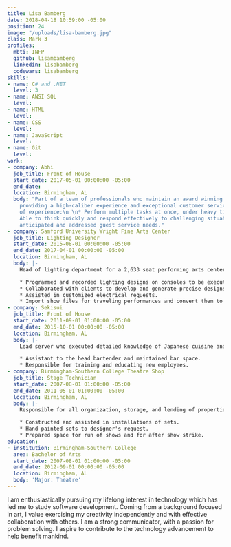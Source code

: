 ```yaml
---
title: Lisa Bamberg
date: 2018-04-18 10:59:00 -05:00
position: 24
image: "/uploads/lisa-bamberg.jpg"
class: Mark 3
profiles:
  mbti: INFP
  github: lisambamberg
  linkedin: lisabamberg
  codewars: lisabamberg
skills:
- name: C# and .NET
  level: 3
- name: ANSI SQL
  level: 
- name: HTML
  level: 
- name: CSS
  level: 
- name: JavaScript
  level: 
- name: Git
  level: 
work:
- company: Abhi
  job_title: Front of House
  start_date: 2017-05-01 00:00:00 -05:00
  end_date: 
  location: Birmingham, AL
  body: "Part of a team of professionals who maintain an award winning business by
    providing a high-caliber experience and exceptional customer service with 7 years
    of experience:\n \n* Perform multiple tasks at once, under heavy time constraints.\n*
    Able to think quickly and respond effectively to challenging situations.\n* Skillfully
    anticipated and addressed guest service needs."
- company: Samford University Wright Fine Arts Center
  job_title: Lighting Designer
  start_date: 2015-08-01 00:00:00 -05:00
  end_date: 2017-04-01 00:00:00 -05:00
  location: Birmingham, AL
  body: |-
    Head of lighting department for a 2,633 seat performing arts center. Designed lighting for Samford University’s productions, contracted work including the Alabama Ballet and Alabama Symphony Orchestra and national touring companies:

    * Programmed and recorded lighting designs on consoles to be executed during show time.
    * Collaborated with clients to develop and generate precise designs to their specifications.
    * Assisted in customized electrical requests.
    * Import show files for traveling performances and convert them to be able for in house equipment.
- company: Sekisui
  job_title: Front of House
  start_date: 2011-09-01 01:00:00 -05:00
  end_date: 2015-10-01 00:00:00 -05:00
  location: Birmingham, AL
  body: |-
    Lead server who executed detailed knowledge of Japanese cuisine and culture to promote the restaurant:

    * Assistant to the head bartender and maintained bar space.
    * Responsible for training and educating new employees.
- company: Birmingham-Southern College Theatre Shop
  job_title: Stage Technician
  start_date: 2007-08-01 01:00:00 -05:00
  end_date: 2011-05-01 01:00:00 -05:00
  location: Birmingham, AL
  body: |-
    Responsible for all organization, storage, and lending of properties:

    * Constructed and assisted in installations of sets.
    * Hand painted sets to designer's request.
    * Prepared space for run of shows and for after show strike.
education:
- institution: Birmingham-Southern College
  area: Bachelor of Arts
  start_date: 2007-08-01 01:00:00 -05:00
  end_date: 2012-09-01 00:00:00 -05:00
  location: Birmingham, AL
  body: 'Major: Theatre'
---
```


I am enthusiastically pursuing my lifelong interest in technology which has led me to study software development. Coming from a background focused in art, I value exercising my creativity independently and with effective collaboration with others. I am a strong communicator, with a passion for problem solving. I aspire to contribute to the technology advancement to help benefit mankind.